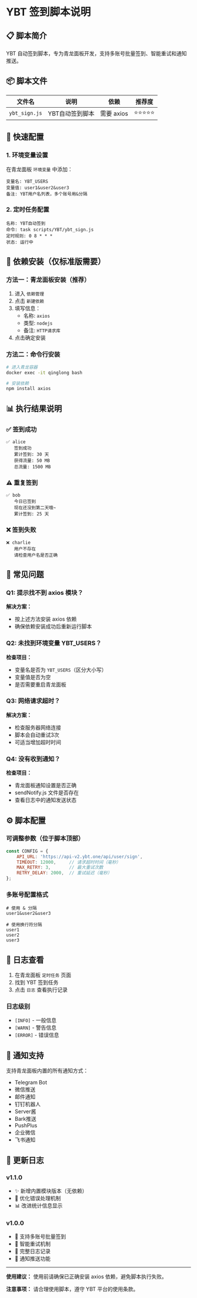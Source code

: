 # YBT 签到脚本说明

## 📋 脚本简介

YBT 自动签到脚本，专为青龙面板开发，支持多账号批量签到、智能重试和通知推送。

## 📦 脚本文件

| 文件名 | 说明 | 依赖 | 推荐度 |
|--------|------|------|--------|
| `ybt_sign.js` | YBT自动签到脚本 | 需要 axios | ⭐⭐⭐⭐⭐ |

## 🚀 快速配置

### 1. 环境变量设置

在青龙面板 `环境变量` 中添加：

```
变量名: YBT_USERS
变量值: user1&user2&user3
备注: YBT用户名列表，多个账号用&分隔
```

### 2. 定时任务配置

```
名称: YBT自动签到
命令: task scripts/YBT/ybt_sign.js
定时规则: 0 8 * * *
状态: 运行中
```

## 🔧 依赖安装（仅标准版需要）

### 方法一：青龙面板安装（推荐）

1. 进入 `依赖管理`
2. 点击 `新建依赖`
3. 填写信息：
   - 名称: `axios`
   - 类型: `nodejs`
   - 备注: `HTTP请求库`
4. 点击确定安装

### 方法二：命令行安装

```bash
# 进入青龙容器
docker exec -it qinglong bash

# 安装依赖
npm install axios
```



## 📊 执行结果说明

### ✅ 签到成功
```
✅ alice
   签到成功
   累计签到: 30 天
   获得流量: 50 MB
   总流量: 1500 MB
```

### ⚠️ 重复签到
```
✅ bob
   今日已签到
   现在还没到第二天哦~
   累计签到: 25 天
```

### ❌ 签到失败
```
❌ charlie
   用户不存在
   请检查用户名是否正确
```

## 🐛 常见问题

### Q1: 提示找不到 axios 模块？
**解决方案：**
- 按上述方法安装 axios 依赖
- 确保依赖安装成功后重新运行脚本

### Q2: 未找到环境变量 YBT_USERS？
**检查项目：**
- 变量名是否为 `YBT_USERS`（区分大小写）
- 变量值是否为空
- 是否需要重启青龙面板

### Q3: 网络请求超时？
**解决方案：**
- 检查服务器网络连接
- 脚本会自动重试3次
- 可适当增加超时时间

### Q4: 没有收到通知？
**检查项目：**
- 青龙面板通知设置是否正确
- sendNotify.js 文件是否存在
- 查看日志中的通知发送状态

## ⚙️ 脚本配置

### 可调整参数（位于脚本顶部）

```javascript
const CONFIG = {
    API_URL: 'https://api-v2.ybt.one/api/user/sign',
    TIMEOUT: 12000,     // 请求超时时间（毫秒）
    MAX_RETRY: 3,       // 最大重试次数
    RETRY_DELAY: 2000,  // 重试延迟（毫秒）
};
```

### 多账号配置格式

```
# 使用 & 分隔
user1&user2&user3

# 使用换行符分隔
user1
user2
user3
```

## 📝 日志查看

1. 在青龙面板 `定时任务` 页面
2. 找到 YBT 签到任务
3. 点击 `日志` 查看执行记录

### 日志级别
- `[INFO]` - 一般信息
- `[WARN]` - 警告信息  
- `[ERROR]` - 错误信息

## 🔔 通知支持

支持青龙面板内置的所有通知方式：
- Telegram Bot
- 微信推送
- 邮件通知
- 钉钉机器人
- Server酱
- Bark推送
- PushPlus
- 企业微信
- 飞书通知

## 📄 更新日志

### v1.1.0
- ✨ 新增内置模块版本（无依赖）
- 🔧 优化错误处理机制
- 📊 改进统计信息显示

### v1.0.0
- 🎯 支持多账号批量签到
- 🔄 智能重试机制
- 📝 完整日志记录
- 🔔 通知推送功能

---

**使用建议：** 使用前请确保已正确安装 axios 依赖，避免脚本执行失败。

**注意事项：** 请合理使用脚本，遵守 YBT 平台的使用条款。